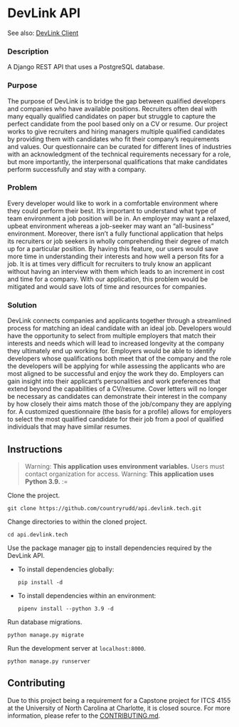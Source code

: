 # DevLink API

See also: [DevLink Client](https://github.com/countryrudd/devlink.tech)

### Description

A Django REST API that uses a PostgreSQL database.

### Purpose

The purpose of DevLink is to bridge the gap between qualified developers and companies who have available positions.
Recruiters often deal with many equally qualified candidates on paper but struggle to capture the perfect candidate from
the pool based only on a CV or resume. Our project works to give recruiters and hiring managers multiple qualified
candidates by providing them with candidates who fit their company’s requirements and values. Our questionnaire can be
curated for different lines of industries with an acknowledgment of the technical requirements necessary for a role, but
more importantly, the interpersonal qualifications that make candidates perform successfully and stay with a company.

### Problem

Every developer would like to work in a comfortable environment where they could perform their best. It’s important to
understand what type of team environment a job position will be in. An employer may want a relaxed, upbeat environment
whereas a job-seeker may want an “all-business” environment. Moreover, there isn’t a fully functional application that
helps its recruiters or job seekers in wholly comprehending their degree of match up for a particular position. By
having this feature, our users would save more time in understanding their interests and how well a person fits for a
job. It is at times very difficult for recruiters to truly know an applicant without having an interview with them which
leads to an increment in cost and time for a company. With our application, this problem would be mitigated and would
save lots of time and resources for companies.

### Solution

DevLink connects companies and applicants together through a streamlined process for matching an ideal candidate with an
ideal job. Developers would have the opportunity to select from multiple employers that match their interests and needs
which will lead to increased longevity at the company they ultimately end up working for. Employers would be able to
identify developers whose qualifications both meet that of the company and the role the developers will be applying for
while assessing the applicants who are most aligned to be successful and enjoy the work they do. Employers can gain
insight into their applicant’s personalities and work preferences that extend beyond the capabilities of a CV/resume.
Cover letters will no longer be necessary as candidates can demonstrate their interest in the company by how closely
their aims match those of the job/company they are applying for. A customized questionnaire (the basis for a profile)
allows for employers to select the most qualified candidate for their job from a pool of qualified individuals that may
have similar resumes.

## Instructions

> Warning:  **This application uses environment variables.** Users must contact organization for access.
> Warning:  **This application uses Python 3.9.** :=


Clone the project.
```
git clone https://github.com/countryrudd/api.devlink.tech.git
```

Change directories to within the cloned project.
```
cd api.devlink.tech
```

Use the package manager [pip](https://pip.pypa.io/en/stable/) to install dependencies required by the DevLink API.
- To install dependencies globally:
    ```
    pip install -d
    ```
- To install dependencies within an environment:
    ```
    pipenv install --python 3.9 -d
    ```

Run database migrations.

```
python manage.py migrate
```

Run the development server at `localhost:8000`.

```
python manage.py runserver
```

## Contributing

Due to this project being a requirement for a Capstone project for ITCS 4155 at the University of North Carolina at
Charlotte, it is closed source. For more information, please refer to the [CONTRIBUTING.md](CONTRIBUTING.md).
